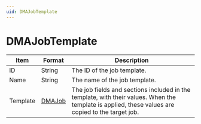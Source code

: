 ```yaml
---
uid: DMAJobTemplate
---
```


# DMAJobTemplate

| Item | Format | Description |
|--|--|--|
| ID | String | The ID of the job template. |
| Name | String | The name of the job template. |
| Template | [DMAJob](xref:DMAJob) | The job fields and sections included in the template, with their values. When the template is applied, these values are copied to the target job. |
